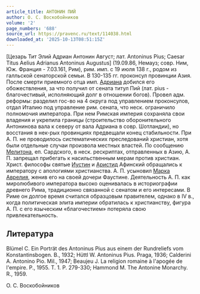 ```yaml
---
article_title: АНТОНИН ПИЙ
author: О. С. Воскобойников
volume: '2'
page_numbers: '688'
source_url: https://pravenc.ru/text/114038.html
downloaded_at: '2025-10-13T08:51:15Z'
---
```


[Цезарь Тит Элий Адриан Антонин Август; лат. Antoninus Pius; Caesar Titus Aelius Adrianus Antoninus Augustus] (19.09.86, Немауз; совр. Ним, Юж. Франция - 7.03.161, Рим), рим. имп. с 19 июля 138 г., родом из галльской сенаторской семьи. В 130-135 гг. проконсул провинции Азия. После смерти приемного отца имп. [Адриана](https://pravenc.ru/text/Адриан.html) добился его обожествления, за что получил от сената титул Пий (лат. pius - благочестивый, исполняющий долг в отношении богов). Провел адм. реформы: разделил гос-во на 4 округа под управлением проконсулов, отдал Италию под управление рим. сената, что неск. ограничило полномочия императора. При нем Римская империя сохраняла свои владения и укрепила границы (строительство оборонительного Антонинова вала к северу от вала Адриана в совр. Шотландии), но восстания в нек-рых провинциях предвещали конец стабильности. При А. П. не проводилось систематических преследований христиан, хотя были отдельные случаи произвола местных властей. По сообщению [Мелитона](https://pravenc.ru/text/Мелитон.html), еп. Сардского, в неск. рескриптах, отправленных в Азию, А. П. запрещал прибегать к насильственным мерам против христиан. Христ. философы святые [Иустин](https://pravenc.ru/text/Иустин.html) и [Аристид](https://pravenc.ru/text/Аристид.html) Афинский обращались к императору с апологиями христианства. А. П. усыновил [Марка Аврелия](<https://pravenc.ru/text/Марк Аврелий.html>), женив его на своей дочери Фаустине. Деятельность А. П. как миролюбивого императора высоко оценивалась в историографии древнего Рима, традиционно связанной с сенатом и его интересами. В Риме он долгое время считался образцовым правителем, однако в IV в., когда политическая элита империи обратилась к христианству, фигура А. П. с его языческим «благочестием» потеряла свою привлекательность.

## Литература

Blümel C. Ein Porträt des Antoninus Pius aus einem der Rundreliefs vom Konstantinsbogen. B., 1932; Hüttl W. Antoninus Pius. Praga, 1936; Calderini A. Antonino Pio. Mil., 1947; Beaujeu J. La religion romaine à l'apogée de l'empire. P., 1955. T. 1. P. 279-330; Hammond M. The Antonine Мonarchy. R., 1959.

О. С. Воскобойников
